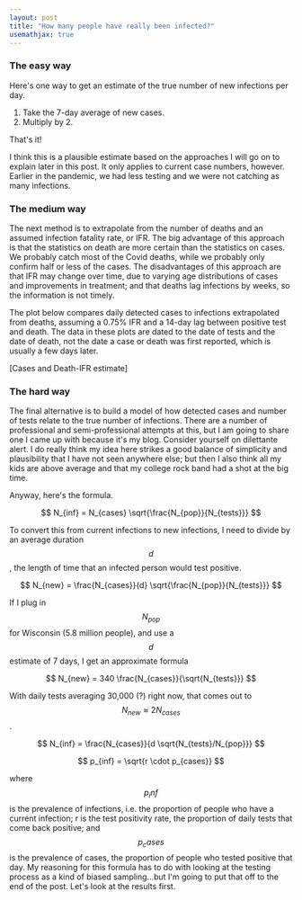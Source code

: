 ```yaml
---
layout: post
title: "How many people have really been infected?"
usemathjax: true
---
```


### The easy way
Here's one way to get an estimate of the true number of new infections per day.

1. Take the 7-day average of new cases.
1. Multiply by 2.

That's it! 

I think this is a plausible estimate based on the approaches I will go on to explain later in this post. It only applies to current case numbers, however. Earlier in the pandemic, we had less testing and we were not catching as many infections.

### The medium way
The next method is to extrapolate from the number of deaths and an assumed infection fatality rate, or IFR. The big advantage of this approach is that the statistics on death are more certain than the statistics on cases. We probably catch most of the Covid deaths, while we probably only confirm half or less of the cases. The disadvantages of this approach are that IFR may change over time, due to varying age distributions of cases and improvements in treatment; and that deaths lag infections by weeks, so the information is not timely.

The plot below compares daily detected cases to infections extrapolated from deaths, assuming a 0.75% IFR and a 14-day lag between positive test and death. The data in these plots are dated to the date of tests and the date of death, not the date a case or death was first reported, which is usually a few days later.

[Cases and Death-IFR estimate]

### The hard way
The final alternative is to build a model of how detected cases and number of tests relate to the true number of infections. There are a number of professional and semi-professional attempts at this, but I am going to share one I came up with because it's my blog. Consider yourself on dilettante alert. I do really think my idea here strikes a good balance of simplicity and plausibility that I have not seen anywhere else; but then I also think all my kids are above average and that my college rock band had a shot at the big time.

Anyway, here's the formula.

$$
N_{inf} = N_{cases} \sqrt{\frac{N_{pop}}{N_{tests}}}
$$

To convert this from current infections to new infections, I need to divide by an average duration $$d$$, the length of time that an infected person would test positive. 

$$
N_{new} = \frac{N_{cases}}{d} \sqrt{\frac{N_{pop}}{N_{tests}}}
$$

If I plug in $$N_{pop}$$ for Wisconsin (5.8 million people), and use a $$d$$ estimate of 7 days, I get an approximate formula

$$
N_{new} = 340 \frac{N_{cases}}{\sqrt{N_{tests}}}
$$

With daily tests averaging 30,000 (?) right now, that comes out to $$N_{new} \approx 2 N_{cases}$$.

$$
N_{inf} = \frac{N_{cases}}{d \sqrt{N_{tests}/N_{pop}}}
$$

$$
p_{inf} = \sqrt{r \cdot p_{cases}}
$$

where $$p_inf$$ is the prevalence of infections, i.e. the proportion of people who have a current infection; r is the test positivity rate, the proportion of daily tests that come back positive; and $$p_cases$$ is the prevalence of cases, the proportion of people who tested positive that day. My reasoning for this formula has to do with looking at the testing process as a kind of biased sampling...but I'm going to put that off to the end of the post. Let's look at the results first. 

